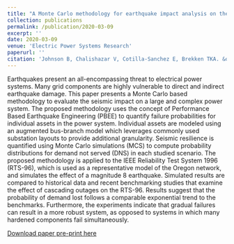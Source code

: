 ```yaml
---
title: "A Monte Carlo methodology for earthquake impact analysis on the electrical grid"
collection: publications
permalink: /publication/2020-03-09
excerpt: ''
date: 2020-03-09
venue: 'Electric Power Systems Research'
paperurl: ''
citation: 'Johnson B, Chalishazar V, Cotilla-Sanchez E, Brekken TKA. &quot;A Monte Carlo methodology for earthquake impact analysis on the electrical grid.&quot; <i>Electric Power Systems Research</i>. In press (2020)'
---
```


Earthquakes present an all-encompassing threat to electrical power systems. Many grid components are highly vulnerable to direct and indirect earthquake damage. This paper presents a Monte Carlo based methodology to evaluate the seismic impact on a large and complex power system. The proposed methodology uses the concept of Performance Based Earthquake Engineering (PBEE) to quantify failure probabilities for individual assets in the power system. Individual assets are modeled using an augmented bus-branch model which leverages commonly used substation layouts to provide additional granularity. Seismic resilience is quantified using Monte Carlo simulations (MCS) to compute probability distributions for demand not served (DNS) in each studied scenario. The proposed methodology is applied to the IEEE Reliability Test System 1996 (RTS-96), which is used as a representative model of the Oregon network, and simulates the effect of a magnitude 8 earthquake. Simulated results are compared to historical data and recent benchmarking studies that examine the effect of cascading outages on the RTS-96. Results suggest that the probability of demand lost follows a comparable exponential trend to the benchmarks. Furthermore, the experiments indicate that gradual failures can result in a more robust system, as opposed to systems in which many hardened components fail simultaneously.

[Download paper pre-print here](https://ecotillasanchez.github.io/files/EPSR_106332.pdf)
